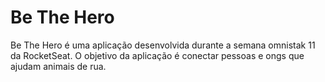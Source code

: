 # Be The Hero

Be The Hero é uma aplicação desenvolvida durante a semana omnistak 11 da RocketSeat. O objetivo da aplicação é conectar pessoas e ongs que ajudam animais de rua.
